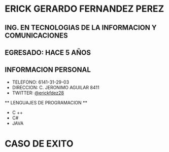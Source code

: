 
# ERICK GERARDO FERNANDEZ PEREZ
## ING. EN TECNOLOGIAS DE LA INFORMACION Y COMUNICACIONES
## EGRESADO: HACE 5 AÑOS


## INFORMACION PERSONAL
 - TELEFONO: 6141-31-29-03
 - DIRECCION: C. JERONIMO AGUILAR 8411
 - TWITTER: [@erickfdez28](https://twitter.com/erickfdez28)
 

** LENGUAJES DE PROGRAMACION **
 - C ++
 - C#
 - JAVA
 

# CASO DE EXITO
 
